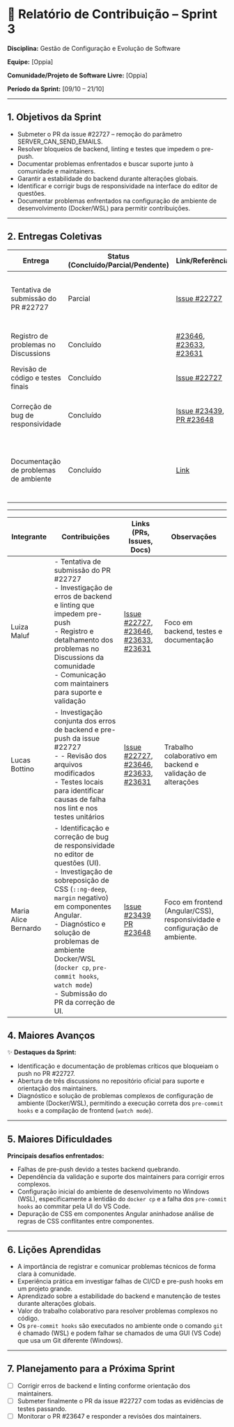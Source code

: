 # 📝 Relatório de Contribuição – Sprint 3

**Disciplina:** Gestão de Configuração e Evolução de Software

**Equipe:** \[Oppia]

**Comunidade/Projeto de Software Livre:** \[Oppia]

**Período da Sprint:** \[09/10 – 21/10]

---

## 1. Objetivos da Sprint


- Submeter o PR da issue #22727 – remoção do parâmetro SERVER_CAN_SEND_EMAILS.
- Resolver bloqueios de backend, linting e testes que impedem o pre-push.
- Documentar problemas enfrentados e buscar suporte junto à comunidade e maintainers.
- Garantir a estabilidade do backend durante alterações globais.
- Identificar e corrigir bugs de responsividade na interface do editor de questões.
- Documentar problemas enfrentados na configuração de ambiente de desenvolvimento (Docker/WSL) para permitir contribuições.


---

## 2. Entregas Coletivas

| Entrega                     | Status (Concluído/Parcial/Pendente) | Link/Referência                                             | Observações           |
| --------------------------- | ----------------------------------- | ----------------------------------------------------------- | --------------------- |
| Tentativa de submissão do PR #22727 | Parcial | [Issue #22727](https://github.com/oppia/oppia/issues/22727) | Push abortado devido a falhas de backend e lint |
| Registro de problemas no Discussions | Concluído |  [#23646](https://github.com/oppia/oppia/discussions/23646), [#23633](https://github.com/oppia/oppia/discussions/23633), [#23631](https://github.com/oppia/oppia/discussions/23631) | Discussão sobre pre-push, WSL e Docker |
| Revisão de código e testes finais | Concluído | [Issue #22727](https://github.com/oppia/oppia/issues/22727)| Testes manuais e unitários OK |
| Correção de bug de responsividade | Concluído | [Issue #23439](https://github.com/oppia/oppia/issues/23439), [PR #23648](https://github.com/oppia/oppia/pull/23648) | PR submetido após correção de ambiente |
| Documentação de problemas de ambiente | Concluído | [Link](https://github.com/LuizaMaluf/GCES-OPPIA-relatorios/blob/main/docs/materiais/problemas-ambiente.md) | Guia para resolver travamentos de docker cp e pre-commit no WSL |

---

| Integrante    | Contribuições                                                                         | Links (PRs, Issues, Docs)                   | Observações          |
| ------------- | ------------------------------------------------------------------------------------- | ------------------------------------------- | -------------------- |
| Luiza Maluf   | - Tentativa de submissão do PR #22727<br>- Investigação de erros de backend e linting que impedem pre-push<br>- Registro e detalhamento dos problemas no Discussions da comunidade<br>- Comunicação com maintainers para suporte e validação| [Issue #22727](https://github.com/oppia/oppia/issues/22727), [#23646](https://github.com/oppia/oppia/discussions/23646), [#23633](https://github.com/oppia/oppia/discussions/23633), [#23631](https://github.com/oppia/oppia/discussions/23631) | Foco em backend, testes e documentação |
| Lucas Bottino | - Investigação conjunta dos erros de backend e pre-push da issue #22727<br>- - Revisão dos arquivos modificados<br>- Testes locais para identificar causas de falha nos lint e nos testes unitários| [Issue #22727](https://github.com/oppia/oppia/issues/22727), [#23646](https://github.com/oppia/oppia/discussions/23646), [#23633](https://github.com/oppia/oppia/discussions/23633), [#23631](https://github.com/oppia/oppia/discussions/23631) | Trabalho colaborativo em backend e validação de alterações |
| Maria Alice Bernardo | - Identificação e correção de bug de responsividade no editor de questões (UI).<br>- Investigação de sobreposição de CSS (`::ng-deep`, `margin` negativo) em componentes Angular.<br>- Diagnóstico e solução de problemas de ambiente Docker/WSL (`docker cp`, `pre-commit hooks`, `watch mode`)<br>- Submissão do PR da correção de UI. | [Issue #23439](https://github.com/oppia/oppia/issues/23439)<br>[PR #23648](https://github.com/oppia/oppia/pull/23648) | Foco em frontend (Angular/CSS), responsividade e configuração de ambiente. |


## 4. Maiores Avanços

✨ **Destaques da Sprint:**

- Identificação e documentação de problemas críticos que bloqueiam o push no PR #22727.
- Abertura de três discussions no repositório oficial para suporte e orientação dos maintainers.
- Diagnóstico e solução de problemas complexos de configuração de ambiente (Docker/WSL), permitindo a execução correta dos `pre-commit hooks` e a compilação de frontend (`watch mode`).


---

## 5. Maiores Dificuldades

**Principais desafios enfrentados:**

- Falhas de pre-push devido a testes backend quebrando.
- Dependência da validação e suporte dos maintainers para corrigir erros complexos.
- Configuração inicial do ambiente de desenvolvimento no Windows (WSL), especificamente a lentidão do `docker cp` e a falha dos `pre-commit hooks` ao commitar pela UI do VS Code.
- Depuração de CSS em componentes Angular aninhadose análise de regras de CSS conflitantes entre componentes.

---

## 6. Lições Aprendidas

- A importância de registrar e comunicar problemas técnicos de forma clara à comunidade.
- Experiência prática em investigar falhas de CI/CD e pre-push hooks em um projeto grande.
- Aprendizado sobre a estabilidade do backend e manutenção de testes durante alterações globais.
- Valor do trabalho colaborativo para resolver problemas complexos no código. 
- Os `pre-commit hooks` são executados no ambiente onde o comando `git` é chamado (WSL) e podem falhar se chamados de uma GUI (VS Code) que usa um Git diferente (Windows).

---

## 7. Planejamento para a Próxima Sprint

- [ ] Corrigir erros de backend e linting conforme orientação dos maintainers.
- [ ] Submeter finalmente o PR da issue #22727 com todas as evidências de testes passando.
- [ ] Monitorar o PR #23647 e responder a revisões dos maintainers.
